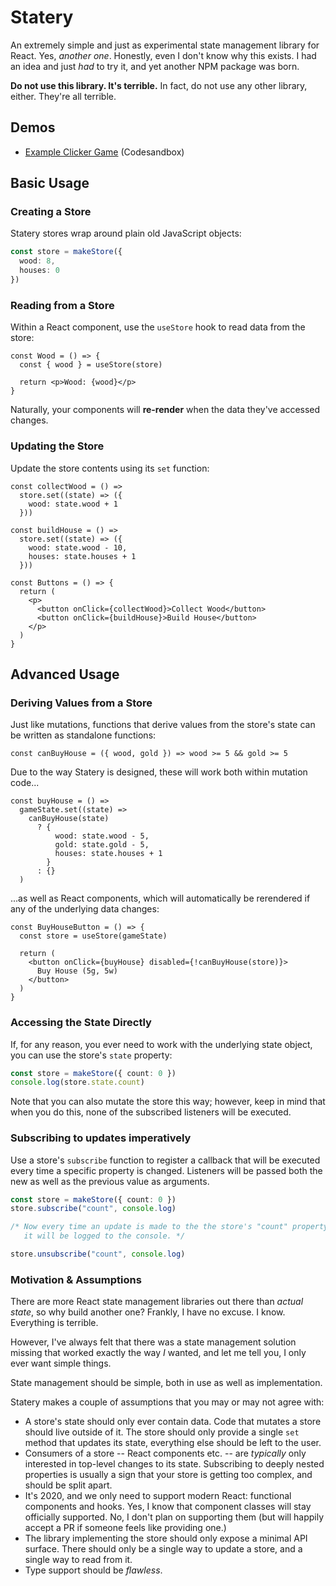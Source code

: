 # Statery

An extremely simple and just as experimental state management library for React. Yes, _another one_. Honestly, even I don't know why this exists. I had an idea and just _had_ to try it, and yet another NPM package was born.

**Do not use this library. It's terrible.** In fact, do not use any other library, either. They're all terrible.

## Demos

- [Example Clicker Game](https://codesandbox.io/s/statery-clicker-game-hjxk3?file=/src/App.tsx) (Codesandbox)

## Basic Usage

### Creating a Store

Statery stores wrap around plain old JavaScript objects:

```ts
const store = makeStore({
  wood: 8,
  houses: 0
})
```

### Reading from a Store

Within a React component, use the `useStore` hook to read data from the store:

```tsx
const Wood = () => {
  const { wood } = useStore(store)

  return <p>Wood: {wood}</p>
}
```

Naturally, your components will **re-render** when the data they've accessed changes.

### Updating the Store

Update the store contents using its `set` function:

```tsx
const collectWood = () =>
  store.set((state) => ({
    wood: state.wood + 1
  }))

const buildHouse = () =>
  store.set((state) => ({
    wood: state.wood - 10,
    houses: state.houses + 1
  }))

const Buttons = () => {
  return (
    <p>
      <button onClick={collectWood}>Collect Wood</button>
      <button onClick={buildHouse}>Build House</button>
    </p>
  )
}
```

## Advanced Usage

### Deriving Values from a Store

Just like mutations, functions that derive values from the store's state can be written as standalone functions:

```tsx
const canBuyHouse = ({ wood, gold }) => wood >= 5 && gold >= 5
```

Due to the way Statery is designed, these will work both within mutation code...

```tsx
const buyHouse = () =>
  gameState.set((state) =>
    canBuyHouse(state)
      ? {
          wood: state.wood - 5,
          gold: state.gold - 5,
          houses: state.houses + 1
        }
      : {}
  )
```

...as well as React components, which will automatically be rerendered if any of the underlying data changes:

```tsx
const BuyHouseButton = () => {
  const store = useStore(gameState)

  return (
    <button onClick={buyHouse} disabled={!canBuyHouse(store)}>
      Buy House (5g, 5w)
    </button>
  )
}
```

### Accessing the State Directly

If, for any reason, you ever need to work with the underlying state object, you can use the store's `state` property:

```ts
const store = makeStore({ count: 0 })
console.log(store.state.count)
```

Note that you can also mutate the store this way; however, keep in mind that when you do this, none of the subscribed listeners will be executed.

### Subscribing to updates imperatively

Use a store's `subscribe` function to register a callback that will be executed every time a specific property is changed. Listeners will be passed both the new as well as the previous value as arguments.

```ts
const store = makeStore({ count: 0 })
store.subscribe("count", console.log)

/* Now every time an update is made to the the store's "count" property,
   it will be logged to the console. */

store.unsubscribe("count", console.log)
```

### Motivation & Assumptions

There are more React state management libraries out there than _actual state_, so why build another one? Frankly, I have no excuse. I know. Everything is terrible.

However, I've always felt that there was a state management solution missing that worked exactly the way _I_ wanted, and let me tell you, I only ever want simple things.

State management should be simple, both in use as well as implementation.

Statery makes a couple of assumptions that you may or may not agree with:

- A store's state should only ever contain data. Code that mutates a store should live outside of it. The store should only provide a single `set` method that updates its state, everything else should be left to the user.
- Consumers of a store -- React components etc. -- are _typically_ only interested in top-level changes to its state. Subscribing to deeply nested properties is usually a sign that your store is getting too complex, and should be split apart.
- It's 2020, and we only need to support modern React: functional components and hooks. Yes, I know that component classes will stay officially supported. No, I don't plan on supporting them (but will happily accept a PR if someone feels like providing one.)
- The library implementing the store should only expose a minimal API surface. There should only be a single way to update a store, and a single way to read from it.
- Type support should be _flawless_.
